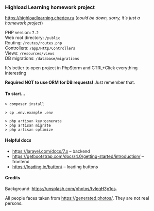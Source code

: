### Highload Learning homework project

https://highloadlearning.chedev.ru (_could be down, sorry, it's just a homework project_)

PHP version: `7.2`  
Web root directory: `/public`  
Routing: `/routes/routes.php`  
Controllers: `/app/Http/Controllers`  
Views: `/resources/views`  
DB migrations: `/database/migrations`

It's better to open project in PhpStorm and CTRL+Click everything interesting

**Required NOT to use ORM for DB requests!** Just remember that. 

#### To start...

```
> composer install

> cp .env.example .env

> php artisan key:generate
> php artisan migrate
> php artisan optimize 
```

#### Helpful docs

- https://laravel.com/docs/7.x – backend
- https://getbootstrap.com/docs/4.0/getting-started/introduction/ – frontend
- https://loading.io/button/ – loading buttons

#### Credits

Background: https://unsplash.com/photos/tvleqH3p1os.

All people faces taken from https://generated.photos/. They are not real persons.